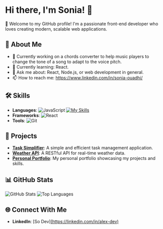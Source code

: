 # Hi there, I'm Sonia! 👋

🎉 Welcome to my GitHub profile! I'm a passionate front-end developer who loves creating modern, scalable web applications.

## 🌟 About Me

- 🔭 Currently working on a chords converter to help music players to change the tone of a song to adapt to the voice pitch.
- 🌱 Currently learning: React.
- 💬 Ask me about: React, Node.js, or web development in general.
- 📫 How to reach me: https://www.linkedin.com/in/sonia-ouadhi/

## 🛠️ Skills

- **Languages**: ![JavaScript](https://img.shields.io/badge/-JavaScript-F7DF1E?logo=javascript&logoColor=black) [![My Skills](https://skillicons.dev/icons?i=js,html,css,wasm)](https://skillicons.dev)
- **Frameworks**: ![React](https://img.shields.io/badge/-React-61DAFB?logo=react&logoColor=black) 
- **Tools**: ![Git](https://img.shields.io/badge/-Git-F05032?logo=git&logoColor=white)

## 🚀 Projects

- [**Task Simplifier**](https://github.com/alex/task-simplifier): A simple and efficient task management application.
- [**Weather API**](https://github.com/alex/weather-api): A RESTful API for real-time weather data.
- [**Personal Portfolio**](https://github.com/alex/portfolio): My personal portfolio showcasing my projects and skills.

## 📊 GitHub Stats

![GitHub Stats](https://github-readme-stats.vercel.app/api?username=alex&show_icons=true&theme=radical)
![Top Languages](https://github-readme-stats.vercel.app/api/top-langs/?username=alex&layout=compact&theme=radical)

## 🌐 Connect With Me

- **LinkedIn**: [So Dev][(https://linkedin.com/in/alex-dev)](https://www.linkedin.com/in/sonia-ouadhi/)




<!--
**SoWadi/SoWadi** is a ✨ _special_ ✨ repository because its `README.md` (this file) appears on your GitHub profile.
![Node.js](https://img.shields.io/badge/-Node.js-339933?logo=node.js&logoColor=white)
Here are some ideas to get you started:

- 🔭 I’m currently working on ...
- 🌱 I’m currently learning ...
- 👯 I’m looking to collaborate on ...
- 🤔 I’m looking for help with ...
- 💬 Ask me about ...
- 📫 How to reach me: ...
- 😄 Pronouns: ...
- ⚡ Fun fact: ...
-->
